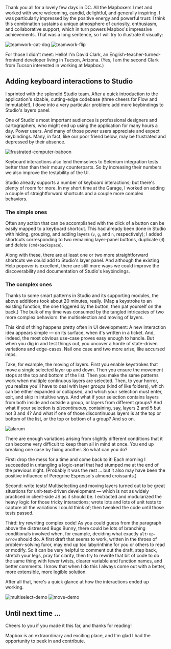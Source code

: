 Thank you all for a lovely few days in DC. All the Mapboxers I met and worked with were welcoming, candid, delightful, and generally inspiring. I was particularly impressed by the positive energy and powerful trust: I think this combination sustains a unique atmosphere of curiosity, enthusiasm, and collaborative support, which in turn powers Mapbox's impressive achievements. That was a long sentence, so I will try to illustrate it visually:

![teamwork-cat-dog](https://github.com/davidtheclark/gifs/blob/master/teamwork-cat-dog.gif)
![teamwork-flip](https://github.com/physiqueguy/Simscape-Robot-Fish/master/Gifs/a1.gif)

For those I didn't meet: Hello! I'm David Clark, an English-teacher-turned-frontend developer living in Tucson, Arizona. (Yes, I am the second Clark from Tucson interested in working at Mapbox.)

## Adding keyboard interactions to Studio

I sprinted with the splendid Studio team. After a quick introduction to the application's sizable, cutting-edge codebase (three cheers for Flow and Immutable!), I dove into a very particular problem: add more keybindings to Studio's layers panel.

One of Studio's most important audiences is professional designers and cartographers, who might end up using the application for many hours a day. Power users. And many of those power users appreciate and expect keybindings. Many, in fact, like our poor friend below, may be frustrated and depressed by their absence.

![frustrated-computer-baboon](https://github.com/davidtheclark/gifs/blob/master/frustrated-computer-baboob.gif)

Keyboard interactions also lend themselves to Selenium integration tests better than than their mousy counterparts. So by increasing their numbers we also improve the testability of the UI.

Studio already supports a number of keyboard interactions; but there's plenty of room for more. In my short time at the Garage, I worked on adding a couple of straightforward shortcuts and a couple more complex behaviors.

### The simple ones

Often any action that can be accomplished with the click of a button can be easily mapped to a keyboard shortcut. This had already been done in Studio with hiding, grouping, and adding layers (`v`, `g`, and `n`, respectively); I added shortcuts corresponding to two remaining layer-panel buttons, duplicate (`d`) and delete (`cmd+backspace`).

Along with these, there are at least one or two more straightforward shortcuts we could add to Studio's layer panel. And although the existing Help popover is excellent, there are still more ways we could improve the discoverability and documentation of Studio's keybindings.

### The complex ones

Thanks to some smart patterns in Studio and its supporting modules, the above additions took about 20 minutes, really. (Map a keystroke to an existing function, the one triggered by the button, then pat yourself on the back.) The bulk of my time was consumed by the tangled intricacies of two more complex behaviors: the multiselection and moving of layers.

This kind of thing happens pretty often in UI development: A new interaction idea appears simple — on its surface, when it's written in a ticket. And, indeed, the most obvious use-case proves easy enough to handle. But when you dig in and test things out, you uncover a horde of state-driven variations and edge-cases. Nail one case and two more arise, like accursed imps.

Take, for example, the moving of layers. First you enable keystrokes that move a single selected layer up and down. Then you ensure the movement stops at the top and bottom of the list. Then you make the same patterns work when multiple continuous layers are selected. Then, to your horror, you realize you'll have to deal with layer *groups* (kind of like folders), which can be either expanded or collapsed, and which your selection must enter, exit, and skip in intuitive ways. And what if your selection contains layers from both inside and outside a group, or layers from different groups? And what if your selection is *discontinuous*, containing, say, layers 2 and 5 but not 3 and 4? And what if one of those discontinuous layers is at the top or bottom of the list, or the top or bottom of a group? And so on.

![alarum](https://github.com/davidtheclark/gifs/blob/master/alarum.gif)

There are enough variations arising from slightly different conditions that it can become very difficult to keep them all in mind at once. You end up breaking one case by fixing another. So what can you do?

First: drop the mess for a time and come back to it! Each morning I succeeded in untangling a logic-snarl that had stumped me at the end of the previous night. (Probably it was the rest ... but it also may have been the positive influence of Peregrine Espresso's almond croissants.)

Second: write tests! Multiselecting and moving layers turned out to be great situations for unit-test-driven development — which is not as widely practiced in client-side JS as it should be. I extracted and modularized the heavy logic for those tricky interactions; wrote lots and lots of unit tests to capture all the variations I could think of; then tweaked the code until those tests passed.

Third: try rewriting complex code! As you could guess from the paragraph above the distressed Bugs Bunny, there could be lots of branching conditionals involved when, for example, deciding what exactly `alt+up-arrow` should do. A first draft that seems to work, written in the throes of problem-solving furor, may end up too labyrinthine for you or others to read or modify. So it can be very helpful to comment out the draft, step back, stretch your legs, pray for clarity, then try to rewrite that bit of code to do the same thing with fewer twists, clearer variable and function names, and better comments. I know that when I do this I always come out with a better, more extensible, more legible solution.

After all that, here's a quick glance at how the interactions ended up working.

![multiselect-demo](https://github.com/davidtheclark/gifs/blob/master/multiselect-demo.gif)
![move-demo](https://github.com/davidtheclark/gifs/blob/master/move-demo.gif)

## Until next time ...

Cheers to you if you made it this far, and thanks for reading!

Mapbox is an extraordinary and exciting place, and I'm glad I had the opportunity to peek in and contribute.
